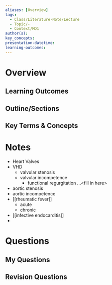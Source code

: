 ```yaml
---
aliases: [Overview]
tags:
  - Class/Literature-Note/Lecture
  - Topic/-
  - Context/MD1
author(s): 
key_concepts: 
presentation-datetime: 
learning-outcomes:
---
```



# Overview
## Learning Outcomes

## Outline/Sections

## Key Terms & Concepts


# Notes

- Heart Valves
- VHD
	- valvular stenosis
	- valvular incompetence
		- functional regurgitation
...\<fill in here\>
- aortic stenosis
- aortic incompetence
- [[rheumatic fever]]
	- acute
	- chronic
- [[infective endocarditis]]
- 

# Questions

## My Questions
## Revision Questions




